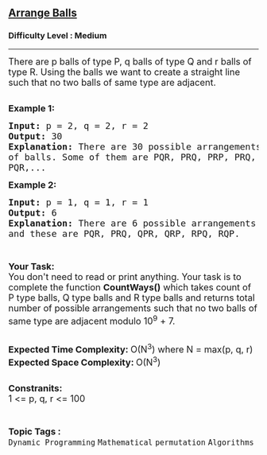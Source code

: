 <h2><a href="https://practice.geeksforgeeks.org/problems/arrange-balls0052/1?utm_source=geeksforgeeks&utm_medium=ml_article_practice_tab&utm_campaign=article_practice_tab">Arrange Balls</a></h2><h3>Difficulty Level : Medium</h3><hr><div class="problems_problem_content__Xm_eO"><p><span style="font-size:18px">There are p&nbsp;balls of type P, q&nbsp;balls of type Q and r&nbsp;balls of type R. Using the balls we want to create a straight line such that no two balls of same type are adjacent.</span><br>
&nbsp;</p>

<p><span style="font-size:18px"><strong>Example 1:</strong></span></p>

<pre><span style="font-size:18px"><strong>Input: </strong>p = 2, q = 2, r = 2
<strong>Output: </strong>30
<strong>Explanation: </strong>There are 30 possible arrangements
of balls. Some of them are PQR, PRQ, PRP, PRQ,
PQR,...</span>
</pre>

<p><span style="font-size:18px"><strong>Example 2:</strong></span></p>

<pre><span style="font-size:18px"><strong>Input: </strong>p = 1, q = 1, r = 1
<strong>Output: </strong>6
<strong>Explanation: </strong>There are 6 possible arrangements
and these are PQR, PRQ, QPR, QRP, RPQ, RQP.</span>
</pre>

<p>&nbsp;</p>

<p><span style="font-size:18px"><strong>Your Task:</strong><br>
You don't need to read or print anything. Your task is to complete the function&nbsp;<strong>CountWays()</strong>&nbsp;which takes count of P type balls, Q type balls and R type balls and returns total number of possible arrangements such that no two balls of same type are adjacent modulo 10<sup>9</sup>&nbsp;+ 7.</span><br>
&nbsp;</p>

<p><span style="font-size:18px"><strong>Expected Time Complexity:&nbsp;</strong>O(N<sup>3</sup>) where N = max(p, q, r)<br>
<strong>Expected Space Complexity:&nbsp;</strong>O(N<sup>3</sup>)</span><br>
&nbsp;</p>

<p><span style="font-size:18px"><strong>Constranits:&nbsp;</strong><br>
1 &lt;= p, q, r &lt;= 100&nbsp;</span></p>
</div><br><p><span style=font-size:18px><strong>Topic Tags : </strong><br><code>Dynamic Programming</code>&nbsp;<code>Mathematical</code>&nbsp;<code>permutation</code>&nbsp;<code>Algorithms</code>&nbsp;